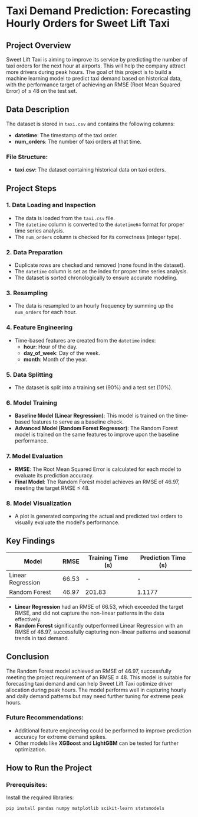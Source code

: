 # Taxi Demand Prediction: Forecasting Hourly Orders for Sweet Lift Taxi

## Project Overview
Sweet Lift Taxi is aiming to improve its service by predicting the number of taxi orders for the next hour at airports. This will help the company attract more drivers during peak hours. The goal of this project is to build a machine learning model to predict taxi demand based on historical data, with the performance target of achieving an RMSE (Root Mean Squared Error) of ≤ 48 on the test set.

## Data Description
The dataset is stored in `taxi.csv` and contains the following columns:
- **datetime**: The timestamp of the taxi order.
- **num_orders**: The number of taxi orders at that time.

### File Structure:
- **taxi.csv**: The dataset containing historical data on taxi orders.

## Project Steps

### 1. **Data Loading and Inspection**
- The data is loaded from the `taxi.csv` file.
- The `datetime` column is converted to the `datetime64` format for proper time series analysis.
- The `num_orders` column is checked for its correctness (integer type).

### 2. **Data Preparation**
- Duplicate rows are checked and removed (none found in the dataset).
- The `datetime` column is set as the index for proper time series analysis.
- The dataset is sorted chronologically to ensure accurate modeling.

### 3. **Resampling**
- The data is resampled to an hourly frequency by summing up the `num_orders` for each hour.

### 4. **Feature Engineering**
- Time-based features are created from the `datetime` index:
  - **hour**: Hour of the day.
  - **day_of_week**: Day of the week.
  - **month**: Month of the year.

### 5. **Data Splitting**
- The dataset is split into a training set (90%) and a test set (10%).

### 6. **Model Training**
- **Baseline Model (Linear Regression)**: This model is trained on the time-based features to serve as a baseline check.
- **Advanced Model (Random Forest Regressor)**: The Random Forest model is trained on the same features to improve upon the baseline performance.

### 7. **Model Evaluation**
- **RMSE**: The Root Mean Squared Error is calculated for each model to evaluate its prediction accuracy.
- **Final Model**: The Random Forest model achieves an RMSE of 46.97, meeting the target RMSE ≤ 48.

### 8. **Model Visualization**
- A plot is generated comparing the actual and predicted taxi orders to visually evaluate the model's performance.

## Key Findings

| Model                   | RMSE    | Training Time (s) | Prediction Time (s) |
|-------------------------|---------|-------------------|---------------------|
| Linear Regression        | 66.53   | -                 | -                   |
| Random Forest            | 46.97   | 201.83            | 1.1177              |

- **Linear Regression** had an RMSE of 66.53, which exceeded the target RMSE, and did not capture the non-linear patterns in the data effectively.
- **Random Forest** significantly outperformed Linear Regression with an RMSE of 46.97, successfully capturing non-linear patterns and seasonal trends in taxi demand.

## Conclusion

The Random Forest model achieved an RMSE of 46.97, successfully meeting the project requirement of an RMSE ≤ 48. This model is suitable for forecasting taxi demand and can help Sweet Lift Taxi optimize driver allocation during peak hours. The model performs well in capturing hourly and daily demand patterns but may need further tuning for extreme peak hours.

### Future Recommendations:
- Additional feature engineering could be performed to improve prediction accuracy for extreme demand spikes.
- Other models like **XGBoost** and **LightGBM** can be tested for further optimization.

## How to Run the Project

### Prerequisites:
Install the required libraries:
```bash
pip install pandas numpy matplotlib scikit-learn statsmodels
